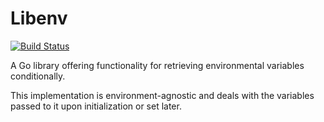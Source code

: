# Libenv
[![Build Status](https://travis-ci.org/helkasko/libenv.svg?branch=master)](https://travis-ci.org/helkasko/libenv)

A Go library offering functionality for retrieving environmental variables conditionally.

This implementation is environment-agnostic and deals with the variables passed to it upon initialization or set later.
